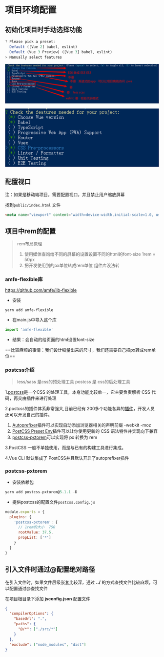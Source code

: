 # 项目环境配置

## 初始化项目时手动选择功能

```javascript
? Please pick a preset:
  Default ([Vue 2] babel, eslint)
  Default (Vue 3 Preview) ([Vue 3] babel, eslint)
> Manually select features 
```

![image-20210608140346358.png](./asset/image-20210608140346358.png)

![image-20210608140403768.png](./asset/image-20210608140403768.png)



## 配置视口

注：如果是移动端项目，需要配置视口，并且禁止用户缩放屏幕

找到`public/index.html` 文件

```html
<meta name="viewport" content="width=device-width,initial-scale=1.0, user-scalable=no">
```



## 项目中rem的配置

> rem布局原理
>
> 1. 使用媒体查询给不同的屏幕的设置设置不同的html的font-size  1rem = 50px
> 2. 把开发使用到的px单位转成rem单位  组件库没法转

### amfe-flexible库

 https://github.com/amfe/lib-flexible 

+ 安装

```
yarn add amfe-flexible
```

+ 在main.js中导入这个库

```js
import 'amfe-flexible'
```

+ 结果：会自动的给页面的html设置font-size

==比较麻烦的事情：我们设计稿量出来的尺寸，我们还需要自己把px转成rem单位==



### postcss介绍 

> less/sass 是css的预处理工具  postcss 是 css的后处理工具

1.[postcss](https://postcss.org/)是一个CSS 的处理工具，本身功能比较单一，它主要负责解析 CSS 代码，再交由插件来进行处理

2.postcss的插件体系非常强大,目前已经有 200多个功能各异的[插件](https://github.com/postcss/postcss/blob/master/docs/plugins.md)，开发人员还可以开发自己的插件。

1. [Autoprefixer](https://github.com/postcss/autoprefixer)插件可以实现自动添加浏览器相关的声明前缀  -webkit -moz
2. [PostCSS Preset ](https://github.com/csstools/postcss-preset-env)[Env](https://github.com/csstools/postcss-preset-env)插件可以让你使用更新的 CSS 语法特性并实现向下兼容
3. [postcss-](https://github.com/cuth/postcss-pxtorem)[pxtorem](https://github.com/cuth/postcss-pxtorem)可以实现将 px 转换为 rem

3.PostCSS 一般不单独使用，而是与已有的构建工具进行集成。

4.Vue CLI 默认集成了 PostCSS并且默认开启了autoprefixer插件

### postcss-pxtorem

+ 安装依赖包

```js
yarn add postcss-pxtorem@5.1.1 -D
```

+ 提供postcss的配置文件`postcss.config.js`

```js
module.exports = {
  plugins: {
    'postcss-pxtorem': {
      // 1rem的大小  750
      rootValue: 37.5,
      propList: ['*']
    }
  }
}
```



## 引入文件时通过@配置绝对路径

在引入文件时，如果文件层级嵌套比较深，通过  **../**  的方式查找文件比较麻烦，可以配置通过@查找文件

在项目根目录下添加  **jsconfig.json**  配置文件

```json
{
  "compilerOptions": {
    "baseUrl": ".",
    "paths": {
      "@/*": ["./src/*"]
    }
  },
  "exclude": ["node_modules", "dist"]
}
```

